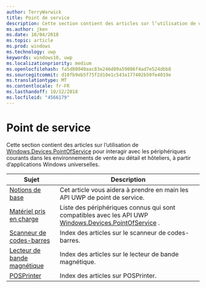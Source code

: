 ```yaml
---
author: TerryWarwick
title: Point de service
description: Cette section contient des articles sur l’utilisation de diverses fonctionnalités de l’espace de noms de point de vente.
ms.author: jken
ms.date: 10/04/2018
ms.topic: article
ms.prod: windows
ms.technology: uwp
keywords: windows10, uwp
ms.localizationpriority: medium
ms.openlocfilehash: fa5d80040aac83e246d89a59086f4ad7e524dbb8
ms.sourcegitcommit: d10fb9eb5f75f2d10e1c543a177402b50fe4019e
ms.translationtype: MT
ms.contentlocale: fr-FR
ms.lasthandoff: 10/12/2018
ms.locfileid: "4566179"
---
```

# <a name="point-of-service"></a>Point de service
Cette section contient des articles sur l’utilisation de [Windows.Devices.PointOfService](https://docs.microsoft.com/uwp/api/windows.devices.pointofservice) pour interagir avec les périphériques courants dans les environnements de vente au détail et hôteliers, à partir d’applications Windows universelles.

| Sujet | Description |
|------|------------|
| [Notions de base](pos-basics.md) | Cet article vous aidera à prendre en main les API UWP de point de service. |
| [Matériel pris en charge](pos-device-support.md) | Liste des périphériques connus qui sont compatibles avec les API UWP [Windows.Devices.PointOfService](https://aka.ms/pointofservice-api) . |
| [Scanneur de codes-barres](pos-barcodescanner.md) | Index des articles sur le scanneur de codes-barres. |
| [Lecteur de bande magnétique](pos-magnetic-stripe-reader.md) | Index des articles sur le lecteur de bande magnétique.
| [POSPrinter](pos-printer.md) | Index des articles sur POSPrinter. |